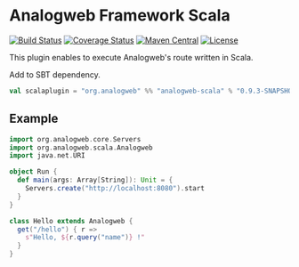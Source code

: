 Analogweb Framework Scala
===============================================

[![Build Status](https://travis-ci.org/analogweb/scala-plugin.svg?branch=0.9.3)](https://travis-ci.org/analogweb/scala-plugin)
[![Coverage Status](https://coveralls.io/repos/analogweb/scala-plugin/badge.svg?branch=0.9.3)](https://coveralls.io/r/analogweb/scala-plugin?branch=0.9.3)
[![Maven Central](https://maven-badges.herokuapp.com/maven-central/org.analogweb/analogweb-scala_2.11/badge.svg)](https://maven-badges.herokuapp.com/maven-central/org.analogweb/analogweb-scala_2.11)
[![License](http://img.shields.io/:license-mit-blue.svg)](http://doge.mit-license.org)

This plugin enables to execute Analogweb's route written in Scala.

Add to SBT dependency.

```scala
val scalaplugin = "org.analogweb" %% "analogweb-scala" % "0.9.3-SNAPSHOT"
```
## Example

```scala
import org.analogweb.core.Servers
import org.analogweb.scala.Analogweb
import java.net.URI

object Run {
  def main(args: Array[String]): Unit = {
    Servers.create("http://localhost:8080").start
  }
}

class Hello extends Analogweb {
  get("/hello") { r => 
    s"Hello, ${r.query("name")} !"
  }
}
```
